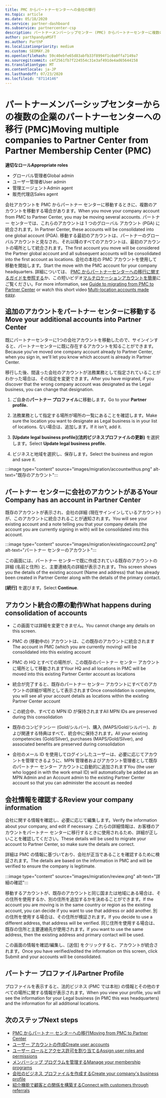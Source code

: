 ```yaml
---
title: PMC からパートナーセンターへの会社の移行
ms.topic: article
ms.date: 05/18/2020
ms.service: partner-dashboard
ms.subservice: partnercenter-csp
description: パートナーメンバーシップセンター (PMC) からパートナーセンターに複数の企業を移行し、パートナーのグローバルアカウントに統合する場合の注意事項。
author: parthpandyaMSFT
ms.author: ParthP
ms.localizationpriority: medium
ms.custom: SEOMAY.20
ms.openlocfilehash: 59c40ebfe65d83abfb33f8994f1c0a0ffa7149a7
ms.sourcegitcommit: c4f2561fb7f224554c31e3af491de4ad65644158
ms.translationtype: MT
ms.contentlocale: ja-JP
ms.lasthandoff: 07/23/2020
ms.locfileid: "87114146"
---
```

# <a name="moving-multiple-companies-to-partner-center-from-partner-membership-center-pmc"></a><span data-ttu-id="9e156-103">パートナーメンバーシップセンターからの複数の企業のパートナーセンターへの移行 (PMC)</span><span class="sxs-lookup"><span data-stu-id="9e156-103">Moving multiple companies to Partner Center from Partner Membership Center (PMC)</span></span>

<span data-ttu-id="9e156-104">**適切なロール**</span><span class="sxs-lookup"><span data-stu-id="9e156-104">**Appropriate roles**</span></span>

- <span data-ttu-id="9e156-105">グローバル管理者</span><span class="sxs-lookup"><span data-stu-id="9e156-105">Global admin</span></span>
- <span data-ttu-id="9e156-106">ユーザー管理者</span><span class="sxs-lookup"><span data-stu-id="9e156-106">User admin</span></span>
- <span data-ttu-id="9e156-107">管理エージェント</span><span class="sxs-lookup"><span data-stu-id="9e156-107">Admin agent</span></span>
- <span data-ttu-id="9e156-108">販売代理店</span><span class="sxs-lookup"><span data-stu-id="9e156-108">Sales agent</span></span>

<span data-ttu-id="9e156-109">会社アカウントを PMC からパートナー センターに移動するときに、複数のアカウントを移動する場合があります。</span><span class="sxs-lookup"><span data-stu-id="9e156-109">When you move your company account from PMC to Partner Center, you may be moving several accounts.</span></span> <span data-ttu-id="9e156-110">パートナー センターでは、これらのアカウントは 1 つのグローバル アカウント (PGA) に統合されます。</span><span class="sxs-lookup"><span data-stu-id="9e156-110">In Partner Center, these accounts will be consolidated into one global account (PGA).</span></span> <span data-ttu-id="9e156-111">移動する最初のアカウントは、パートナーのグローバルアカウントと見なされ、それ以降のすべてのアカウントは、最初のアカウントの場所として統合されます。</span><span class="sxs-lookup"><span data-stu-id="9e156-111">The first account you move will be considered the Partner global account and all subsequent accounts will be consolidated into the first account as locations.</span></span> <span data-ttu-id="9e156-112">会社の本社の PMC アカウントを使用して移動を開始します。</span><span class="sxs-lookup"><span data-stu-id="9e156-112">Start the move with the PMC account for your company headquarters.</span></span> <span data-ttu-id="9e156-113">詳細については、 [PMC からパートナーセンターへの移行に関するガイドを参照する](guide-to-migration.md)か、この短いビデオ[マルチロケーションアカウントを簡単](https://vimeo.com/290335248)にご覧ください。</span><span class="sxs-lookup"><span data-stu-id="9e156-113">For more information, see [Guide to migrating from PMC to Partner Center](guide-to-migration.md) or watch this short video [Multi-location accounts made easy](https://vimeo.com/290335248).</span></span>

## <a name="move-your-additional-accounts-into-partner-center"></a><span data-ttu-id="9e156-114">追加のアカウントをパートナー センターに移動する</span><span class="sxs-lookup"><span data-stu-id="9e156-114">Move your additional accounts into Partner Center</span></span>

<span data-ttu-id="9e156-115">既にパートナーセンターに1つの会社アカウントを移動したので、サインインすると、パートナーセンターに既に存在するアカウントを知ることができます。</span><span class="sxs-lookup"><span data-stu-id="9e156-115">Because you've moved one company account already to Partner Center, when you sign in, we'll let you know which account is already in Partner Center.</span></span>

<span data-ttu-id="9e156-116">移行した後、間違った会社のアカウントが法務業務として指定されていることがわかった場合は、その指定を変更できます。</span><span class="sxs-lookup"><span data-stu-id="9e156-116">After you have migrated, if you discover that the wrong company account was designated as the Legal business, you can change that designation.</span></span>

1. <span data-ttu-id="9e156-117">ご自身の**パートナー プロファイル**に移動します。</span><span class="sxs-lookup"><span data-stu-id="9e156-117">Go to your **Partner profile.**</span></span>

2. <span data-ttu-id="9e156-118">法務業務として指定する場所が場所の一覧にあることを確認します。</span><span class="sxs-lookup"><span data-stu-id="9e156-118">Make sure the location you want to designate as Legal business is in your list of locations.</span></span> <span data-ttu-id="9e156-119">ない場合は、追加します。</span><span class="sxs-lookup"><span data-stu-id="9e156-119">If it isn't, add it.</span></span>

3. <span data-ttu-id="9e156-120">**[Update legal business profile]\(法的ビジネスプロファイルの更新\)** を選択します。</span><span class="sxs-lookup"><span data-stu-id="9e156-120">Select **Update legal business profile.**</span></span>

4. <span data-ttu-id="9e156-121">ビジネスと地域を選択し、保存します。</span><span class="sxs-lookup"><span data-stu-id="9e156-121">Select the business and region and save it.</span></span>

:::image type="content" source="images/migration/accountwithus.png" alt-text="既存のアカウント":::

## <a name="your-company-has-an-account-in-partner-center"></a><span data-ttu-id="9e156-123">パートナー センターに会社のアカウントがある</span><span class="sxs-lookup"><span data-stu-id="9e156-123">Your Company has an account in Partner Center</span></span>

<span data-ttu-id="9e156-124">既存のアカウントが表示され、会社の詳細 (現在サインインしているアカウント) が、このアカウントに統合されることが通知されます。</span><span class="sxs-lookup"><span data-stu-id="9e156-124">You will see your existing account and a note telling you that your company details (the account you are currently signing in with) will be consolidated into this account.</span></span>

:::image type="content" source="images/migration/existingaccount2.png" alt-text="パートナー センターのアカウント":::

<span data-ttu-id="9e156-126">この画面には、パートナー センターで既に作成されている既存のアカウントの詳細 (名前と住所) と、主要連絡先の詳細が表示されます。</span><span class="sxs-lookup"><span data-stu-id="9e156-126">This screen shows you the details of the existing account (Name and address) that has already been created in Partner Center along with the details of the primary contact.</span></span>

<span data-ttu-id="9e156-127">**[続行]** を選びます。</span><span class="sxs-lookup"><span data-stu-id="9e156-127">Select **Continue**.</span></span>

## <a name="what-happens-during-consolidation-of-accounts"></a><span data-ttu-id="9e156-128">アカウント統合の際の動作</span><span class="sxs-lookup"><span data-stu-id="9e156-128">What happens during consolidation of accounts</span></span>

- <span data-ttu-id="9e156-129">この画面では詳細を変更できません。</span><span class="sxs-lookup"><span data-stu-id="9e156-129">You cannot change any details on this screen.</span></span>

- <span data-ttu-id="9e156-130">PMC の (移動中の) アカウントは、この既存のアカウントに統合されます</span><span class="sxs-lookup"><span data-stu-id="9e156-130">The account in PMC (which you are currently moving) will be consolidated into this existing account</span></span>

- <span data-ttu-id="9e156-131">PMC の HQ とすべての場所が、この既存のパートナー センター アカウントに場所として移動されます</span><span class="sxs-lookup"><span data-stu-id="9e156-131">Your HQ and all locations in PMC will be moved into this existing Partner Center account as locations</span></span>

- <span data-ttu-id="9e156-132">統合が完了すると、既存のパートナー センター アカウントにすべてのアカウントの詳細が場所として表示されます</span><span class="sxs-lookup"><span data-stu-id="9e156-132">Once consolidation is complete, you will see all your account details as locations within the existing Partner Center account</span></span>

- <span data-ttu-id="9e156-133">この統合中、すべての MPN ID が保持されます</span><span class="sxs-lookup"><span data-stu-id="9e156-133">All MPN IDs are preserved during this consolidation</span></span>

- <span data-ttu-id="9e156-134">既存のコンピテンシー (Gold/シルバー)、購入 (MAPS/Gold/シルバー)、および関連する特典はすべて、統合中に保持されます。</span><span class="sxs-lookup"><span data-stu-id="9e156-134">All your existing competencies (Gold/Silver), purchases (MAPS/Gold/Silver), and associated benefits are preserved during consolidation</span></span>

- <span data-ttu-id="9e156-135">会社のメール ID を使用してログインしたユーザーは、必要に応じてアカウントを管理できるように、MPN 管理者およびアカウント管理者として既存のパートナー センター アカウントに自動的に追加されます</span><span class="sxs-lookup"><span data-stu-id="9e156-135">You (the user who logged in with the work email ID) will automatically be added as an MPN Admin and an Account admin to the existing Partner Center account so that you can administer the account as needed</span></span>

## <a name="review-your-company-information"></a><span data-ttu-id="9e156-136">会社情報を確認する</span><span class="sxs-lookup"><span data-stu-id="9e156-136">Review your company information</span></span>

<span data-ttu-id="9e156-137">会社に関する情報を確認し、必要に応じて編集します。</span><span class="sxs-lookup"><span data-stu-id="9e156-137">Verify the information about your company, and edit if necessary.</span></span>  <span data-ttu-id="9e156-138">これらの詳細情報は、お客様のアカウントをパートナー センターに移行するときに使用されるため、詳細が正しいことを確認してください。</span><span class="sxs-lookup"><span data-stu-id="9e156-138">These details will be used to migrate your account to Partner Center, so make sure the details are correct.</span></span>

<span data-ttu-id="9e156-139">詳細は PMC の情報に基づいており、会社が正当であることを確認するために検証されます。</span><span class="sxs-lookup"><span data-stu-id="9e156-139">The details are based on the information in PMC and will be verified to ensure the company is legitimate.</span></span>


:::image type="content" source="images/migration/review.png" alt-text="詳細の確認":::

<span data-ttu-id="9e156-141">移動するアカウントが、既存のアカウントと同じ国または地域にある場合は、その住所を使用するか、別の住所を追加するかを決めることができます。</span><span class="sxs-lookup"><span data-stu-id="9e156-141">If the account you are moving is in the same country or region as the existing account, you can decide if you want to use that address or add another.</span></span> <span data-ttu-id="9e156-142">別の住所を使用する場合は、その住所が検証されます。</span><span class="sxs-lookup"><span data-stu-id="9e156-142">If you decide to use a different address, that address will be verified.</span></span> <span data-ttu-id="9e156-143">同じ住所を使用する場合は、既存の住所と主要連絡先が使用されます。</span><span class="sxs-lookup"><span data-stu-id="9e156-143">If you want to use the same address, then the existing address and primary contact will be used.</span></span>

<span data-ttu-id="9e156-144">この画面の情報を確認/編集し、[送信] をクリックすると、アカウントが統合されます。</span><span class="sxs-lookup"><span data-stu-id="9e156-144">Once you have verified/edited the information on this screen, click Submit and your accounts will be consolidated.</span></span>

## <a name="partner-profile"></a><span data-ttu-id="9e156-145">パートナー プロファイル</span><span class="sxs-lookup"><span data-stu-id="9e156-145">Partner Profile</span></span>

<span data-ttu-id="9e156-146">プロファイルを表示すると、法的ビジネス (PMC では本社) の情報とその他のすべての場所に関する情報が表示されます。</span><span class="sxs-lookup"><span data-stu-id="9e156-146">When you view your profile, you will see the information for your Legal business (in PMC this was headquarters) and the information for all additional locations.</span></span>

## <a name="next-steps"></a><span data-ttu-id="9e156-147">次のステップ</span><span class="sxs-lookup"><span data-stu-id="9e156-147">Next steps</span></span>

- [<span data-ttu-id="9e156-148">PMC からパートナー センターへの移行</span><span class="sxs-lookup"><span data-stu-id="9e156-148">Moving from PMC to Partner Center</span></span>](move-pmc-pc-map.md)
- [<span data-ttu-id="9e156-149">ユーザー アカウントの作成</span><span class="sxs-lookup"><span data-stu-id="9e156-149">Create user accounts</span></span>](create-user-accounts-and-set-permissions.md)
- [<span data-ttu-id="9e156-150">ユーザー ロールとアクセス許可を割り当てる</span><span class="sxs-lookup"><span data-stu-id="9e156-150">Assign user roles and permissions</span></span>](permissions-overview.md)
- [<span data-ttu-id="9e156-151">メンバーシップ プログラムを管理する</span><span class="sxs-lookup"><span data-stu-id="9e156-151">Manage your membership programs</span></span>](renew-mpn-offers.md)
- [<span data-ttu-id="9e156-152">会社のビジネス プロファイルを作成する</span><span class="sxs-lookup"><span data-stu-id="9e156-152">Create your company's business profile</span></span>](create-a-marketing-profile.md)
- [<span data-ttu-id="9e156-153">紹介機能で顧客との関係を構築する</span><span class="sxs-lookup"><span data-stu-id="9e156-153">Connect with customers through referrals</span></span>](responding-to-referrals.md)
